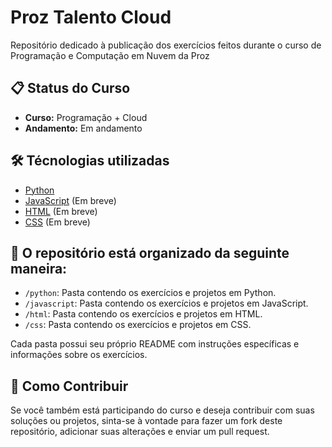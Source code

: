 # Proz Talento Cloud

Repositório dedicado à publicação dos exercícios feitos durante o curso de Programação e Computação em Nuvem da Proz

## 📋 Status do Curso

- **Curso:** Programação + Cloud
- **Andamento:** Em andamento


## 🛠️ Técnologias utilizadas

- [Python](https://www.python.org/)
- [JavaScript](https://developer.mozilla.org/pt-BR/docs/Web/JavaScript) (Em breve)
- [HTML](https://developer.mozilla.org/pt-BR/docs/Web/HTML) (Em breve)
- [CSS](https://developer.mozilla.org/pt-BR/docs/Web/CSS) (Em breve)
  

## 📂 O repositório está organizado da seguinte maneira:

- `/python`: Pasta contendo os exercícios e projetos em Python.
- `/javascript`: Pasta contendo os exercícios e projetos em JavaScript.
- `/html`: Pasta contendo os exercícios e projetos em HTML.
- `/css`: Pasta contendo os exercícios e projetos em CSS.
  
Cada pasta possui seu próprio README com instruções específicas e informações sobre os exercícios.

## 🤝 Como Contribuir

Se você também está participando do curso e deseja contribuir com suas soluções ou projetos, sinta-se à vontade para fazer um fork deste repositório, adicionar suas alterações e enviar um pull request.
